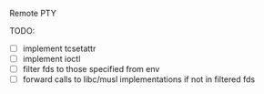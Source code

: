 Remote PTY

TODO:
- [ ] implement tcsetattr
- [ ] implement ioctl
- [ ] filter fds to those specified from env
- [ ] forward calls to libc/musl implementations if not in filtered fds